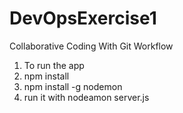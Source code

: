 # DevOpsExercise1
Collaborative Coding With Git Workflow

1. To run the app
2. npm install
3. npm install -g nodemon
4. run it with nodeamon server.js
